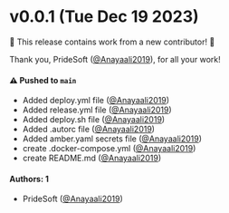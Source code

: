 # v0.0.1 (Tue Dec 19 2023)

:tada: This release contains work from a new contributor! :tada:

Thank you, PrideSoft ([@Anayaali2019](https://github.com/Anayaali2019)), for all your work!

#### ⚠️ Pushed to `main`

- Added deploy.yml file ([@Anayaali2019](https://github.com/Anayaali2019))
- Added release.yml file ([@Anayaali2019](https://github.com/Anayaali2019))
- Added deploy.sh file ([@Anayaali2019](https://github.com/Anayaali2019))
- Added .autorc file ([@Anayaali2019](https://github.com/Anayaali2019))
- Added amber.yaml secrets file ([@Anayaali2019](https://github.com/Anayaali2019))
- create .docker-compose.yml ([@Anayaali2019](https://github.com/Anayaali2019))
- create README.md ([@Anayaali2019](https://github.com/Anayaali2019))

#### Authors: 1

- PrideSoft ([@Anayaali2019](https://github.com/Anayaali2019))
